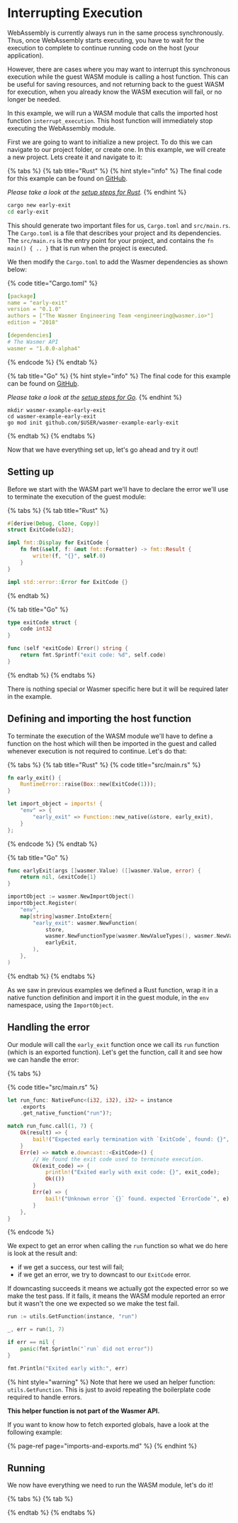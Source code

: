 # Interrupting Execution

WebAssembly is currently always run in the same process synchronously. Thus, once WebAssembly starts executing, you have to wait for the execution to complete to continue running code on the host \(your application\).

However, there are cases where you may want to interrupt this synchronous execution while the guest WASM module is calling a host function. This can be useful for saving resources, and not returning back to the guest WASM for execution, when you already know the WASM execution will fail, or no longer be needed.

In this example, we will run a WASM module that calls the imported host function `interrupt_execution`. This host function will immediately stop executing the WebAssembly module.

First we are going to want to initialize a new project. To do this we can navigate to our project folder, or create one. In this example, we will create a new project. Lets create it and navigate to it:

{% tabs %}
{% tab title="Rust" %}
{% hint style="info" %}
The final code for this example can be found on [GitHub](https://github.com/wasmerio/wasmer/blob/master/examples/errors.rs).

_Please take a look at the_ [_setup steps for Rust_](../rust/setup.md)_._
{% endhint %}

```bash
cargo new early-exit
cd early-exit
```

This should generate two important files for us, `Cargo.toml` and `src/main.rs`. The `Cargo.toml` is a file that describes your project and its dependencies. The `src/main.rs` is the entry point for your project, and contains the `fn main() { .. }` that is run when the project is executed.

We then modify the `Cargo.toml` to add the Wasmer dependencies as shown below:

{% code title="Cargo.toml" %}
```yaml
[package]
name = "early-exit"
version = "0.1.0"
authors = ["The Wasmer Engineering Team <engineering@wasmer.io>"]
edition = "2018"

[dependencies]
# The Wasmer API
wasmer = "1.0.0-alpha4"
```
{% endcode %}
{% endtab %}

{% tab title="Go" %}
{% hint style="info" %}
The final code for this example can be found on [GitHub](https://github.com/wasmerio/wasmer-go/blob/master/examples/example_early_exit_test.go).

_Please take a look at the_ [_setup steps for Go_](../go/setup.md)_._
{% endhint %}

```text
mkdir wasmer-example-early-exit
cd wasmer-example-early-exit
go mod init github.com/$USER/wasmer-example-early-exit
```
{% endtab %}
{% endtabs %}

Now that we have everything set up, let's go ahead and try it out!

## Setting up

Before we start with the WASM part we'll have to declare the error we'll use to terminate the execution of the guest module:

{% tabs %}
{% tab title="Rust" %}
```rust
#[derive(Debug, Clone, Copy)]
struct ExitCode(u32);

impl fmt::Display for ExitCode {
    fn fmt(&self, f: &mut fmt::Formatter) -> fmt::Result {
        write!(f, "{}", self.0)
    }
}

impl std::error::Error for ExitCode {}
```
{% endtab %}

{% tab title="Go" %}
```go
type exitCode struct {
    code int32
}

func (self *exitCode) Error() string {
    return fmt.Sprintf("exit code: %d", self.code)
}
```
{% endtab %}
{% endtabs %}

There is nothing special or Wasmer specific here but it will be required later in the example.

## Defining and importing the host function

To terminate the execution of the WASM module we'll have to define a function on the host which will then be imported in the guest and called whenever execution is not required to continue. Let's do that:

{% tabs %}
{% tab title="Rust" %}
{% code title="src/main.rs" %}
```rust
fn early_exit() {
    RuntimeError::raise(Box::new(ExitCode(1)));
}

let import_object = imports! {
    "env" => {
        "early_exit" => Function::new_native(&store, early_exit),
    }
};
```
{% endcode %}
{% endtab %}

{% tab title="Go" %}
```go
func earlyExit(args []wasmer.Value) ([]wasmer.Value, error) {
    return nil, &exitCode{1}
}

importObject := wasmer.NewImportObject()
importObject.Register(
    "env",
    map[string]wasmer.IntoExtern{
        "early_exit": wasmer.NewFunction(
            store,
            wasmer.NewFunctionType(wasmer.NewValueTypes(), wasmer.NewValueTypes()),
            earlyExit,
        ),
    },
)
```
{% endtab %}
{% endtabs %}

As we saw in previous examples we defined a Rust function, wrap it in a native function definition and import it in the guest module, in the `env` namespace, using the `ImportObject`.

## Handling the error

Our module will call the `early_exit` function once we call its `run` function \(which is an exported function\). Let's get the function, call it and see how we can handle the error:

{% tabs %}

{% code title="src/main.rs" %}
```rust
let run_func: NativeFunc<(i32, i32), i32> = instance
    .exports
    .get_native_function("run")?;

match run_func.call(1, 7) {
    Ok(result) => {
        bail!("Expected early termination with `ExitCode`, found: {}", result);
    }   
    Err(e) => match e.downcast::<ExitCode>() {
        // We found the exit code used to terminate execution.
        Ok(exit_code) => {
            println!("Exited early with exit code: {}", exit_code);
            Ok(())
        }
        Err(e) => {
            bail!("Unknown error `{}` found. expected `ErrorCode`", e);
        }
    },
}
```
{% endcode %}

We expect to get an error when calling the `run` function so what we do here is look at the result and:

* if we get a success, our test will fail;
* if we get an error, we try to downcast to our `ExitCode` error.

If downcasting succeeds it means we actually got the expected error so we make the test pass. If it fails, it means the WASM module reported an error but it wasn't the one we expected so we make the test fail.

```go
run := utils.GetFunction(instance, "run")

_, err = run(1, 7)

if err == nil {
    panic(fmt.Sprintln("`run` did not error"))
}

fmt.Println("Exited early with:", err)
```

{% hint style="warning" %}
Note that here we used an helper function: `utils.GetFunction`. This is just to avoid repeating the boilerplate code required to handle errors.

**This helper function is not part of the Wasmer API.**

If you want to know how to fetch exported globals, have a look at the following example:

{% page-ref page="imports-and-exports.md" %}
{% endhint %}

## Running

We now have everything we need to run the WASM module, let's do it!

{% tabs %}
{% tab %}

{% endtab %}
{% endtabs %}

